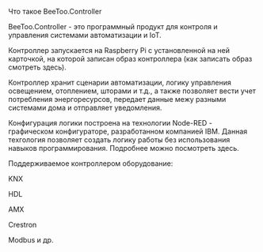 Что такое BeeToo.Controller

BeeToo.Controller - это программный продукт для контроля и управления системами автоматизации и IoT.



Контроллер запускается на Raspberry Pi с установленной на ней карточкой, на которой записан образ контроллера \(как записать образ смотреть здесь\).



Контроллер хранит сценарии автоматизации, логику управления освещением, отоплением, шторами и т.д., а также позволяет вести учет потребления энергоресурсов, передает данные межу разными системами дома и отправляет уведомления.



Конфигурация логики построена на технологии Node-RED - графическом конфигураторе, разработанном компанией IBM. Данная техгология позволяет создать логику работы без использования навыков программирования. Подробнее можно посмотреть здесь.



Поддерживаемое контроллером оборудование:



KNX

HDL

AMX

Crestron

Modbus и др.


